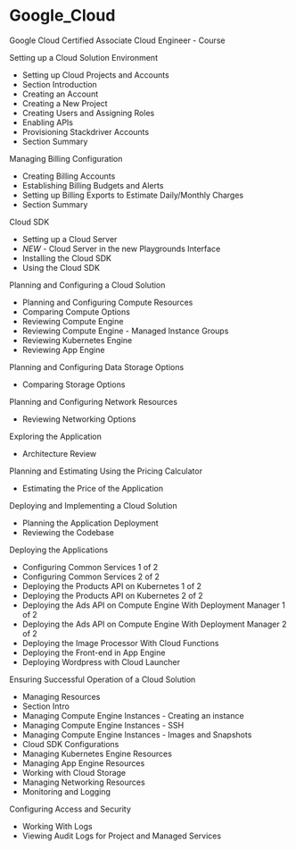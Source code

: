 # Google_Cloud
Google Cloud Certified Associate Cloud Engineer - Course

Setting up a Cloud Solution Environment
- Setting up Cloud Projects and Accounts
- Section Introduction
- Creating an Account
- Creating a New Project
- Creating Users and Assigning Roles
- Enabling APIs
- Provisioning Stackdriver Accounts
- Section Summary

Managing Billing Configuration
- Creating Billing Accounts
- Establishing Billing Budgets and Alerts
- Setting up Billing Exports to Estimate Daily/Monthly Charges
- Section Summary

Cloud SDK
- Setting up a Cloud Server
- *NEW* - Cloud Server in the new Playgrounds Interface
- Installing the Cloud SDK
- Using the Cloud SDK

Planning and Configuring a Cloud Solution
- Planning and Configuring Compute Resources
- Comparing Compute Options
- Reviewing Compute Engine
- Reviewing Compute Engine - Managed Instance Groups
- Reviewing Kubernetes Engine
- Reviewing App Engine

Planning and Configuring Data Storage Options
- Comparing Storage Options

Planning and Configuring Network Resources
- Reviewing Networking Options

Exploring the Application
- Architecture Review

Planning and Estimating Using the Pricing Calculator
- Estimating the Price of the Application

Deploying and Implementing a Cloud Solution
- Planning the Application Deployment
- Reviewing the Codebase

Deploying the Applications
- Configuring Common Services 1 of 2
- Configuring Common Services 2 of 2
- Deploying the Products API on Kubernetes 1 of 2
- Deploying the Products API on Kubernetes 2 of 2
- Deploying the Ads API on Compute Engine With Deployment Manager 1 of 2
- Deploying the Ads API on Compute Engine With Deployment Manager 2 of 2
- Deploying the Image Processor With Cloud Functions
- Deploying the Front-end in App Engine
- Deploying Wordpress with Cloud Launcher

Ensuring Successful Operation of a Cloud Solution
- Managing Resources
- Section Intro
- Managing Compute Engine Instances - Creating an instance
- Managing Compute Engine Instances - SSH
- Managing Compute Engine Instances - Images and Snapshots
- Cloud SDK Configurations
- Managing Kubernetes Engine Resources
- Managing App Engine Resources
- Working with Cloud Storage
- Managing Networking Resources
- Monitoring and Logging

Configuring Access and Security
- Working With Logs
- Viewing Audit Logs for Project and Managed Services
